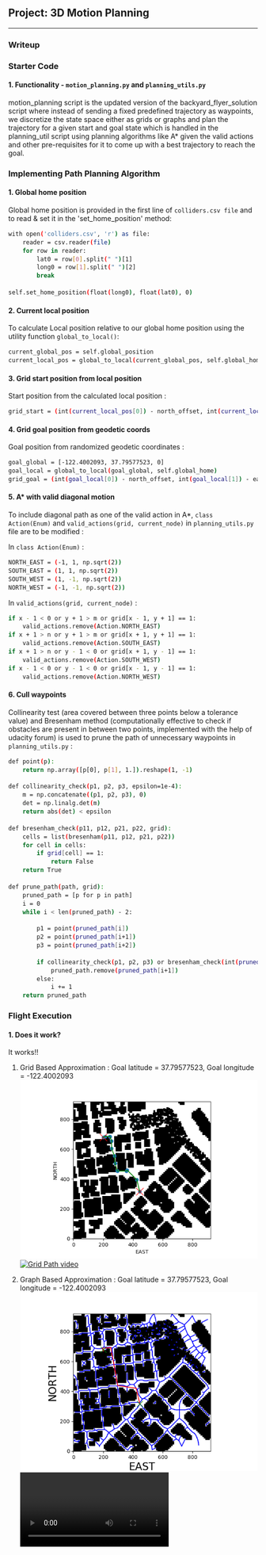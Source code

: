 ## Project: 3D Motion Planning

---
### Writeup

### Starter Code

#### 1. Functionality - `motion_planning.py` and `planning_utils.py`

motion_planning script is the updated version of the backyard_flyer_solution script where instead of sending a fixed predefined trajectory as waypoints, we discretize the state space either as grids or graphs and plan the trajectory for a given start and goal state which is handled in the planning_util script using planning algorithms like A* given the valid actions and other pre-requisites for it to come up with a best trajectory to reach the goal.

### Implementing Path Planning Algorithm

#### 1. Global home position
Global home position is provided in the first line of `colliders.csv file` and to read & set it in the 'set_home_position' method:

```sh
with open('colliders.csv', 'r') as file:
    reader = csv.reader(file)
    for row in reader:
        lat0 = row[0].split(" ")[1]
        long0 = row[1].split(" ")[2]
        break

self.set_home_position(float(long0), float(lat0), 0)
```

#### 2. Current local position
To calculate Local position relative to our global home position using the utility function `global_to_local()`:

```sh
current_global_pos = self.global_position
current_local_pos = global_to_local(current_global_pos, self.global_home)
```

#### 3. Grid start position from local position
Start position from the calculated local position :

```sh
grid_start = (int(current_local_pos[0]) - north_offset, int(current_local_pos[1]) - east_offset)
```

#### 4. Grid goal position from geodetic coords
Goal position from randomized geodetic coordinates :

```sh
goal_global = [-122.4002093, 37.79577523, 0]
goal_local = global_to_local(goal_global, self.global_home)
grid_goal = (int(goal_local[0]) - north_offset, int(goal_local[1]) - east_offset)
```

#### 5. A* with valid diagonal motion
To include diagonal path as one of the valid action in A*, `class Action(Enum)` and `valid_actions(grid, current_node)` in `planning_utils.py` file are to be modified :

In `class Action(Enum)` :

```sh
NORTH_EAST = (-1, 1, np.sqrt(2))
SOUTH_EAST = (1, 1, np.sqrt(2))
SOUTH_WEST = (1, -1, np.sqrt(2))
NORTH_WEST = (-1, -1, np.sqrt(2))
```

In `valid_actions(grid, current_node)` :

```sh
if x - 1 < 0 or y + 1 > m or grid[x - 1, y + 1] == 1:
    valid_actions.remove(Action.NORTH_EAST)
if x + 1 > n or y + 1 > m or grid[x + 1, y + 1] == 1:
    valid_actions.remove(Action.SOUTH_EAST)
if x + 1 > n or y - 1 < 0 or grid[x + 1, y - 1] == 1:
    valid_actions.remove(Action.SOUTH_WEST)
if x - 1 < 0 or y - 1 < 0 or grid[x - 1, y - 1] == 1:
    valid_actions.remove(Action.NORTH_WEST)   
```

#### 6. Cull waypoints 
Collinearity test (area covered between three points below a tolerance value) and Bresenham method (computationally effective to check if obstacles are present in between two points, implemented with the help of udacity forum) is used to prune the path of unnecessary waypoints in `planning_utils.py` :

```sh
def point(p):
    return np.array([p[0], p[1], 1.]).reshape(1, -1)

def collinearity_check(p1, p2, p3, epsilon=1e-4):   
    m = np.concatenate((p1, p2, p3), 0)
    det = np.linalg.det(m)
    return abs(det) < epsilon

def bresenham_check(p11, p12, p21, p22, grid):
    cells = list(bresenham(p11, p12, p21, p22))
    for cell in cells:
        if grid[cell] == 1:
            return False
    return True

def prune_path(path, grid):
    pruned_path = [p for p in path]
    i = 0
    while i < len(pruned_path) - 2:
        
        p1 = point(pruned_path[i])
        p2 = point(pruned_path[i+1])
        p3 = point(pruned_path[i+2])

        if collinearity_check(p1, p2, p3) or bresenham_check(int(pruned_path[i][0]), int(pruned_path[i][1]), int(pruned_path[i+2][0]), int(pruned_path[i+2][1]), grid):#or bresenham_check(p1, p2, p3):
            pruned_path.remove(pruned_path[i+1])
        else:
            i += 1
    return pruned_path
```

### Flight Execution
#### 1. Does it work?
It works!!

1. Grid Based Approximation :
Goal latitude = 37.79577523, Goal longitude = -122.4002093
![Planned Trajectory Image - Grid](./misc/Figure1.png)
[![Grid Path video](https://img.youtube.com/vi/_0JI_yWPvAE/0.jpg)](https://www.youtube.com/watch?v=_0JI_yWPvAE)

2. Graph Based Approximation :
Goal latitude = 37.79577523, Goal longitude = -122.4002093
![Planned Trajectory Image - Graph](./misc/Figure2.png)
![Graph Path video](./misc/Graph_MP.mp4)

